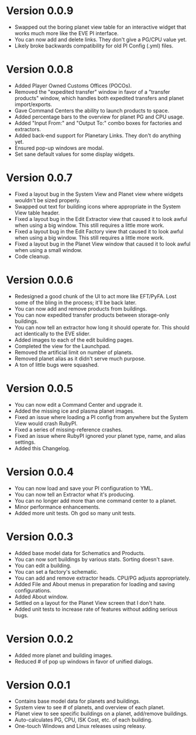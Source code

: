 Version 0.0.9
=============
* Swapped out the boring planet view table for an interactive widget that works much more like the EVE PI interface.
* You can now add and delete links. They don't give a PG/CPU value yet.
* Likely broke backwards compatibility for old PI Config (.yml) files.


Version 0.0.8
=============
* Added Player Owned Customs Offices (POCOs).
* Removed the "expedited transfer" window in favor of a "transfer products" window, which handles both expedited transfers and planet import/exports.
* Gave Command Centers the ability to launch products to space.
* Added percentage bars to the overview for planet PG and CPU usage.
* Added "Input From:" and "Output To:" combo boxes for factories and extractors.
* Added back-end support for Planetary Links. They don't do anything yet.
* Ensured pop-up windows are modal.
* Set sane default values for some display widgets.


Version 0.0.7
=============
* Fixed a layout bug in the System View and Planet view where widgets wouldn't be sized properly.
* Swapped out text for building icons where appropriate in the System View table header.
* Fixed a layout bug in the Edit Extractor view that caused it to look awful when using a big window. This still requires a little more work.
* Fixed a layout bug in the Edit Factory view that caused it to look awful when using a big window. This still requires a little more work.
* Fixed a layout bug in the Planet View window that caused it to look awful when using a small window.
* Code cleanup.


Version 0.0.6
=============

* Redesigned a good chunk of the UI to act more like EFT/PyFA. Lost some of the bling in the process; it'll be back later.
* You can now add and remove products from buildings.
* You can now expedited transfer products between storage-only buildings.
* You can now tell an extractor how long it should operate for. This should act identically to the EVE slider.
* Added images to each of the edit building pages.
* Completed the view for the Launchpad.
* Removed the artificial limit on number of planets.
* Removed planet alias as it didn't serve much purpose.
* A ton of little bugs were squashed.


Version 0.0.5
=============

* You can now edit a Command Center and upgrade it.
* Added the missing ice and plasma planet images.
* Fixed an issue where loading a PI config from anywhere but the System View would crash RubyPI.
* Fixed a series of missing-reference crashes.
* Fixed an issue where RubyPI ignored your planet type, name, and alias settings.
* Added this Changelog.


Version 0.0.4
=============

* You can now load and save your PI configuration to YML.
* You can now tell an Extractor what it's producing.
* You can no longer add more than one command center to a planet.
* Minor performance enhancements.
* Added more unit tests. Oh god so many unit tests.


Version 0.0.3
=============

* Added base model data for Schematics and Products.
* You can now sort buildings by various stats. Sorting doesn't save.
* You can edit a building.
* You can set a factory's schematic.
* You can add and remove extractor heads. CPU/PG adjusts appropriately.
* Added File and About menus in preparation for loading and saving configurations.
* Added About window.
* Settled on a layout for the Planet View screen that I don't hate.
* Added unit tests to increase rate of features without adding serious bugs.


Version 0.0.2
=============

* Added more planet and building images.
* Reduced # of pop up windows in favor of unified dialogs.


Version 0.0.1
=============

* Contains base model data for planets and buildings.
* System view to see # of planets, and overview of each planet.
* Planet view to see specific buildings on a planet, add/remove buildings.
* Auto-calculates PG, CPU, ISK Cost, etc. of each building.
* One-touch Windows and Linux releases using releasy.
